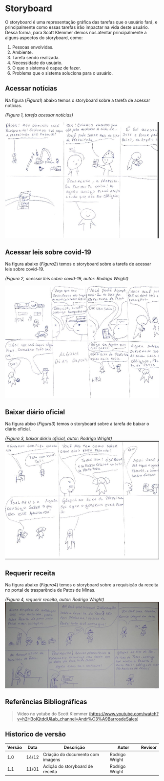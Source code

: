# Storyboard

O storyboard é uma representação gráfica das tarefas que o usuário fará, e principalmente como essas tarefas irão impactar na vida deste usuário. Dessa forma, para Scott Klemmer demos nos atentar principalmente a alguns aspectos do storyboard, como:

1. Pessoas envolvidas.
2. Ambiente.
3. Tarefa sendo realizada.
4. Necessidade do usuário.
5. O que o sistema é capaz de fazer.
6. Problema que o sistema soluciona para o usuário.

## Acessar notícias

Na figura (_Figura1_) abaixo temos o storyboard sobre a tarefa de acessar notícias.

_(Figura 1, tarefa acessar notícias)_

![Figura 1](../assets/construtora.jpeg)

## Acessar leis sobre covid-19

Na figura abaixo (_Figura2_) temos o storyboard sobre a tarefa de acessar leis sobre covid-19.

_(Figura 2, acessar leis sobre covid-19, autor: Rodrigo Wright)_

![Figura 2](../assets/restaurante.jpeg)

## Baixar diário oficial

Na figura abixo (_Figura3_) temos o storyboard sobre a tarefa de baixar o diário oficial.

_(Figura 3, baixar diário oficial, autor: Rodrigo Wright)_
![Figura 3](../assets/velho.jpeg)

## Requerir receita
Na figura abaixo (_Figura4_) temos o storyboard sobre a requisição da receita no portal de trasparência de Patos de Minas.

_(Figura 4, requerir receita, autor: Rodrigo Wright)_
![Figura 4](../assets/receita.jpeg)

## Referências Bibliográficas

> Vídeo no yotube do Scott Klemmer (https://www.youtube.com/watch?v=h2H3oIQtddU&ab_channel=Andr%C3%A9BarrosdeSales)

## Historico de versão

| Versão | Data  | Descrição                        | Autor          | Revisor |
| ------ | ----- | -------------------------------- | -------------- | ------- |
| 1.0    | 14/12 | Criação do documento com imagens | Rodrigo Wright |         |
| 1.1    | 11/01 | Adição do storyboard de receita  | Rodrigo Wright |         |

